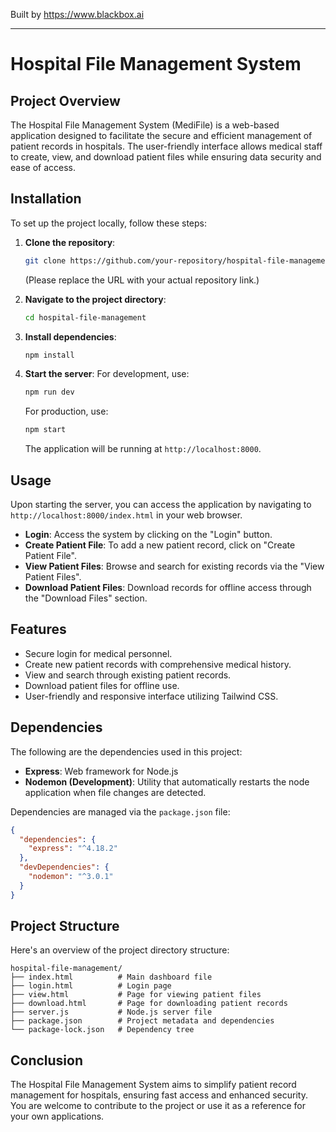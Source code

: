 
Built by https://www.blackbox.ai

---

# Hospital File Management System

## Project Overview
The Hospital File Management System (MediFile) is a web-based application designed to facilitate the secure and efficient management of patient records in hospitals. The user-friendly interface allows medical staff to create, view, and download patient files while ensuring data security and ease of access.

## Installation
To set up the project locally, follow these steps:

1. **Clone the repository**:
   ```bash
   git clone https://github.com/your-repository/hospital-file-management.git
   ```
   (Please replace the URL with your actual repository link.)

2. **Navigate to the project directory**:
   ```bash
   cd hospital-file-management
   ```

3. **Install dependencies**:
   ```bash
   npm install
   ```

4. **Start the server**:
   For development, use:
   ```bash
   npm run dev
   ```
   For production, use:
   ```bash
   npm start
   ```
   The application will be running at `http://localhost:8000`.

## Usage
Upon starting the server, you can access the application by navigating to `http://localhost:8000/index.html` in your web browser.

- **Login**: Access the system by clicking on the "Login" button.
- **Create Patient File**: To add a new patient record, click on "Create Patient File".
- **View Patient Files**: Browse and search for existing records via the "View Patient Files".
- **Download Patient Files**: Download records for offline access through the "Download Files" section.

## Features
- Secure login for medical personnel.
- Create new patient records with comprehensive medical history.
- View and search through existing patient records.
- Download patient files for offline use.
- User-friendly and responsive interface utilizing Tailwind CSS.

## Dependencies
The following are the dependencies used in this project:

- **Express**: Web framework for Node.js
- **Nodemon (Development)**: Utility that automatically restarts the node application when file changes are detected.

Dependencies are managed via the `package.json` file:
```json
{
  "dependencies": {
    "express": "^4.18.2"
  },
  "devDependencies": {
    "nodemon": "^3.0.1"
  }
}
```

## Project Structure
Here's an overview of the project directory structure:

```
hospital-file-management/
├── index.html          # Main dashboard file
├── login.html          # Login page
├── view.html           # Page for viewing patient files
├── download.html       # Page for downloading patient records
├── server.js           # Node.js server file
├── package.json        # Project metadata and dependencies
└── package-lock.json   # Dependency tree
```

## Conclusion
The Hospital File Management System aims to simplify patient record management for hospitals, ensuring fast access and enhanced security. You are welcome to contribute to the project or use it as a reference for your own applications.